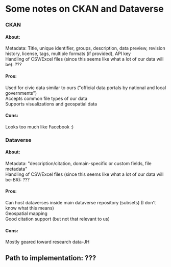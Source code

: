 # Some notes on CKAN and Dataverse
### CKAN
#### About:
Metadata: Title, unique identifier, groups, description, data preview, revision history, license, tags, multiple formats (if provided), API key  
Handling of CSV/Excel files (since this seems like what a lot of our data will be): ???
#### Pros: 
Used for civic data similar to ours ("official data portals by national and local governments")  
Accepts common file types of our data  
Supports visualizations and geospatial data
#### Cons:
Looks too much like Facebook :) 
### Dataverse
#### About:
Metadata: "description/citation, domain-specific or custom fields, file metadata"  
Handling of CSV/Excel files (since this seems like what a lot of our data will be-BR): ???
#### Pros: 
Can host dataverses inside main dataverse repository (subsets) (I don't know what this means)  
Geospatial mapping  
Good citation support (but not that relevant to us)
#### Cons: 
Mostly geared toward research data-JH
## Path to implementation: ???
